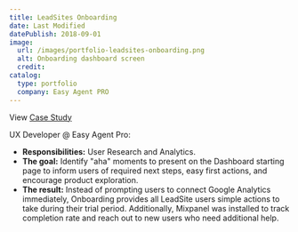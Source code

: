 ```yaml
---
title: LeadSites Onboarding
date: Last Modified
datePublish: 2018-09-01
image:
  url: /images/portfolio-leadsites-onboarding.png
  alt: Onboarding dashboard screen
  credit:
catalog:
  type: portfolio
  company: Easy Agent PRO
---
```


View [Case Study](https://drive.google.com/file/d/1ksmDOj3BdlTaulkSMs_mmhGvoPn2ID2v/view?usp=sharing)

UX Developer @ Easy Agent Pro:

- **Responsibilities:** User Research and Analytics.
- **The goal:** Identify "aha" moments to present on the Dashboard starting page to inform users of required next steps, easy first actions, and encourage product exploration.
- **The result:** Instead of prompting users to connect Google Analytics immediately, Onboarding provides all LeadSite users simple actions to take during their trial period. Additionally, Mixpanel was installed to track completion rate and reach out to new users who need additional help.
